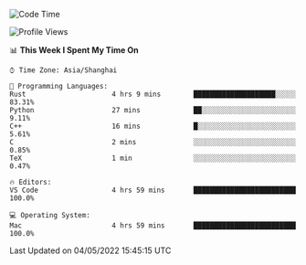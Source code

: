 <!--START_SECTION:waka-->
![Code Time](http://img.shields.io/badge/Code%20Time-1%2C281%20hrs%2019%20mins-blue)

![Profile Views](http://img.shields.io/badge/Profile%20Views-8-blue)

📊 **This Week I Spent My Time On** 

```text
⌚︎ Time Zone: Asia/Shanghai

💬 Programming Languages: 
Rust                     4 hrs 9 mins        ████████████████████░░░░░   83.31% 
Python                   27 mins             ██░░░░░░░░░░░░░░░░░░░░░░░   9.11% 
C++                      16 mins             █░░░░░░░░░░░░░░░░░░░░░░░░   5.61% 
C                        2 mins              ░░░░░░░░░░░░░░░░░░░░░░░░░   0.85% 
TeX                      1 min               ░░░░░░░░░░░░░░░░░░░░░░░░░   0.47%

🔥 Editors: 
VS Code                  4 hrs 59 mins       █████████████████████████   100.0%

💻 Operating System: 
Mac                      4 hrs 59 mins       █████████████████████████   100.0%

```


 Last Updated on 04/05/2022 15:45:15 UTC
<!--END_SECTION:waka-->
